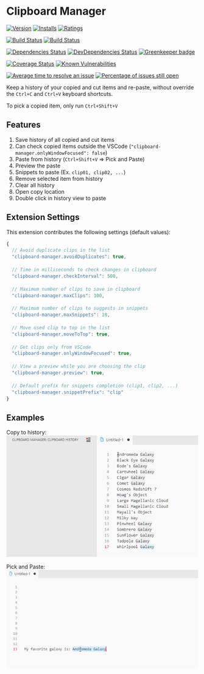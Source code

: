 # Clipboard Manager

[![Version](https://vsmarketplacebadge.apphb.com/version-short/EdgardMessias.clipboard-manager.svg)](https://marketplace.visualstudio.com/items?itemName=EdgardMessias.clipboard-manager)
[![Installs](https://vsmarketplacebadge.apphb.com/installs-short/EdgardMessias.clipboard-manager.svg)](https://marketplace.visualstudio.com/items?itemName=EdgardMessias.clipboard-manager)
[![Ratings](https://vsmarketplacebadge.apphb.com/rating-short/EdgardMessias.clipboard-manager.svg)](https://marketplace.visualstudio.com/items?itemName=EdgardMessias.clipboard-manager)

[![Build Status](https://travis-ci.org/edgardmessias/vscode.clipboard-manager.svg?branch=master)](https://travis-ci.org/edgardmessias/vscode.clipboard-manager)
[![Build Status](https://ci.appveyor.com/api/projects/status/github/edgardmessias/vscode.clipboard-manager?branch=master&svg=true)](https://ci.appveyor.com/project/edgardmessias/vscode-clipboard-manager)

[![Dependencies Status](https://david-dm.org/edgardmessias/vscode.clipboard-manager/status.svg)](https://david-dm.org/edgardmessias/vscode.clipboard-manager)
[![DevDependencies Status](https://david-dm.org/edgardmessias/vscode.clipboard-manager/dev-status.svg)](https://david-dm.org/edgardmessias/vscode.clipboard-manager?type=dev)
[![Greenkeeper badge](https://badges.greenkeeper.io/edgardmessias/vscode.clipboard-manager.svg)](https://greenkeeper.io/)

[![Coverage Status](https://codecov.io/gh/edgardmessias/vscode.clipboard-manager/branch/master/graph/badge.svg)](https://codecov.io/gh/edgardmessias/vscode.clipboard-manager)
[![Known Vulnerabilities](https://snyk.io/test/github/edgardmessias/vscode.clipboard-manager/badge.svg)](https://snyk.io/test/github/edgardmessias/vscode.clipboard-manager)

[![Average time to resolve an issue](https://isitmaintained.com/badge/resolution/edgardmessias/vscode.clipboard-manager.svg)](https://isitmaintained.com/project/edgardmessias/vscode.clipboard-manager "Average time to resolve an issue")
[![Percentage of issues still open](https://isitmaintained.com/badge/open/edgardmessias/vscode.clipboard-manager.svg)](https://isitmaintained.com/project/edgardmessias/vscode.clipboard-manager "Percentage of issues still open")

Keep a history of your copied and cut items and re-paste, without override the `Ctrl+C` and `Ctrl+V` keyboard shortcuts.

To pick a copied item, only run `Ctrl+Shift+V`

## Features

1. Save history of all copied and cut items
1. Can check copied items outside the VSCode (`"clipboard-manager.onlyWindowFocused": false`)
1. Paste from history (`Ctrl+Shift+V` => Pick and Paste)
1. Preview the paste
1. Snippets to paste (Ex. `clip01, clip02, ...`)
1. Remove selected item from history
1. Clear all history
1. Open copy location
1. Double click in history view to paste

## Extension Settings

This extension contributes the following settings (default values):

<!--begin-settings-->
```js
{
  // Avoid duplicate clips in the list
  "clipboard-manager.avoidDuplicates": true,

  // Time in milliseconds to check changes in clipboard
  "clipboard-manager.checkInterval": 500,

  // Maximum number of clips to save in clipboard
  "clipboard-manager.maxClips": 100,

  // Maximum number of clips to suggests in snippets
  "clipboard-manager.maxSnippets": 10,

  // Move used clip to top in the list
  "clipboard-manager.moveToTop": true,

  // Get clips only from VSCode
  "clipboard-manager.onlyWindowFocused": true,

  // View a preview while you are choosing the clip
  "clipboard-manager.preview": true,

  // Default prefix for snippets completion (clip1, clip2, ...)
  "clipboard-manager.snippetPrefix": "clip"
}
```
<!--end-settings-->

## Examples

Copy to history:
![Clipboard Manager - Copy](screenshots/copy.gif)

Pick and Paste:
![Clipboard Manager - Pick and Paste](screenshots/pick-and-paste.gif)

